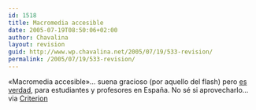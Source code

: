 ```yaml
---
id: 1518
title: Macromedia accesible
date: 2005-07-19T08:50:06+02:00
author: Chavalina
layout: revision
guid: http://www.wp.chavalina.net/2005/07/19/533-revision/
permalink: /2005/07/19/533-revision/
---
```

«Macromedia accesible»&#8230; suena gracioso (por aquello del flash) pero <a href="http://www.macromedia.com/es/resources/student/studio/" target="_blank">es verdad</a>, para estudiantes y profesores en Espa&ntilde;a. No s&eacute; si aprovecharlo&#8230;  
via <a href="http://www.criteriondg.info/wordpress/archives/2005/07/19/la-oferta-de-macromedia/" target="_blank">Criterion</a>